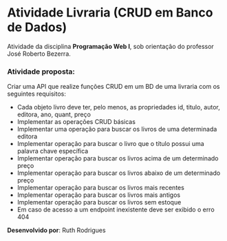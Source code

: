 # Atividade Livraria (CRUD em Banco de Dados)

Atividade da disciplina **Programação Web I**, sob orientação do professor José Roberto Bezerra.

### Atividade proposta:
Criar uma API que realize funções CRUD em um BD de uma livraria com os seguintes
requisitos:
- Cada objeto livro deve ter, pelo menos, as propriedades id, titulo, autor, editora, ano, quant, preço
- Implementar as operações CRUD básicas 
- Implementar uma operação para buscar os livros de uma determinada editora
- Implementar operação para buscar o livro que o título possui uma palavra chave específica
- Implementar operação para buscar os livros acima de um determinado preço
- Implementar operação para buscar os livros abaixo de um determinado preço
- Implementar operação para buscar os livros mais recentes
- Implementar operação para buscar os livros mais antigos
- Implementar operação para buscar os livros sem estoque
- Em caso de acesso a um endpoint inexistente deve ser exibido o erro 404


**Desenvolvido por**: Ruth Rodrigues
